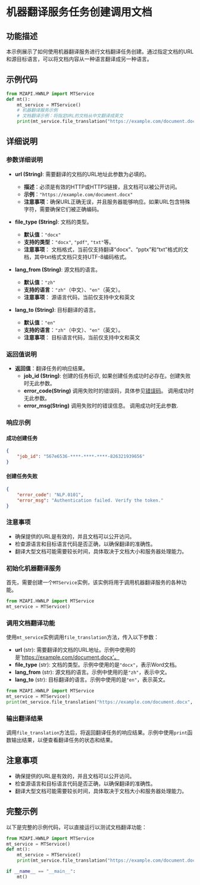 
# 机器翻译服务任务创建调用文档

## 功能描述
本示例展示了如何使用机器翻译服务进行文档翻译任务创建。通过指定文档的URL和源目标语言，可以将文档内容从一种语言翻译成另一种语言。

## 示例代码

```python
from MZAPI.HWNLP import MTService
def mt():
    mt_service = MTService()
    # 机器翻译服务示例
    # 文档翻译示例：将指定URL的文档从中文翻译成英文
    print(mt_service.file_translation("https://example.com/document.docx", "docx", "zh", "en"))
```

## 详细说明

### 参数详细说明

- **url (String)**: 需要翻译的文档的URL地址此参数为必填的。
  - **描述**：必须是有效的HTTP或HTTPS链接，且文档可以被公开访问。
  - **示例**：`"https://example.com/document.docx"`
  - **注意事项**：确保URL正确无误，并且服务器能够响应。如果URL包含特殊字符，需要确保它们被正确编码。

- **file_type (String)**: 文档的类型。
  - **默认值**：`"docx"`
  - **支持的类型**：`"docx"`, `"pdf"`, `"txt"`等。
  - **注意事项**： 文档格式，当前仅支持翻译“docx”、“pptx”和“txt”格式的文档，其中txt格式文档只支持UTF-8编码格式。
- **lang_from (String)**: 源文档的语言。
  - **默认值**：`"zh"`
  - **支持的语言**：`"zh"`（中文）、`"en"`（英文）。
  - **注意事项**： 源语言代码，当前仅支持中文和英文
- **lang_to (String)**: 目标翻译的语言。
  - **默认值**：`"en"`
  - **支持的语言**：`"zh"`（中文）、`"en"`（英文）。
  - **注意事项**： 目标语言代码，当前仅支持中文和英文

### 返回值说明
- **返回值**：翻译任务的响应结果。
  - **job_id (String)**: 创建的任务标识, 如果创建任务成功时必存在。创建失败时无此参数。
  - **error_code(String)** 调用失败时的错误码，具体参见[错误码](nlp_error.md)。 调用成功时无此参数。
  - **error_msg(String)** 调用失败时的错误信息。 调用成功时无此参数.

### 响应示例

#### 成功创建任务
```json
{
    "job_id": "567e6536-****-****-****-826321939656"
}

```

#### 创建任务失败
```json
{
    "error_code": "NLP.0101",
    "error_msg": "Authentication failed. Verify the token."
}
```

### 注意事项
- 确保提供的URL是有效的，并且文档可以公开访问。
- 检查源语言和目标语言代码是否正确，以确保翻译的准确性。
- 翻译大型文档可能需要较长时间，具体取决于文档大小和服务器处理能力。

### 初始化机器翻译服务
首先，需要创建一个`MTService`实例，该实例将用于调用机器翻译服务的各种功能。

```python
from MZAPI.HWNLP import MTService
mt_service = MTService()
```

### 调用文档翻译功能
使用`mt_service`实例调用`file_translation`方法，传入以下参数：
- **url** (str): 需要翻译的文档的URL地址。示例中使用的是'https://example.com/document.docx'。
- **file_type** (str): 文档的类型。示例中使用的是`"docx"`，表示Word文档。
- **lang_from** (str): 源文档的语言。示例中使用的是`"zh"`，表示中文。
- **lang_to** (str): 目标翻译的语言。示例中使用的是`"en"`，表示英文。

```python
from MZAPI.HWNLP import MTService
mt_service = MTService()
print(mt_service.file_translation("https://example.com/document.docx", "docx", "zh", "en"))
```

### 输出翻译结果
调用`file_translation`方法后，将返回翻译任务的响应结果。示例中使用`print`函数输出结果，以便查看翻译任务的状态和结果。

## 注意事项
- 确保提供的URL是有效的，并且文档可以公开访问。
- 检查源语言和目标语言代码是否正确，以确保翻译的准确性。
- 翻译大型文档可能需要较长时间，具体取决于文档大小和服务器处理能力。

## 完整示例
以下是完整的示例代码，可以直接运行以测试文档翻译功能：

```python
from MZAPI.HWNLP import MTService
mt_service = MTService()
def mt():
    mt_service = MTService()
    print(mt_service.file_translation("https://example.com/document.docx", "docx", "zh", "en"))

if __name__ == "__main__":
    mt()
```